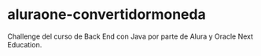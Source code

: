 # aluraone-convertidormoneda
Challenge del curso de Back End con Java por parte de Alura y Oracle Next Education.
